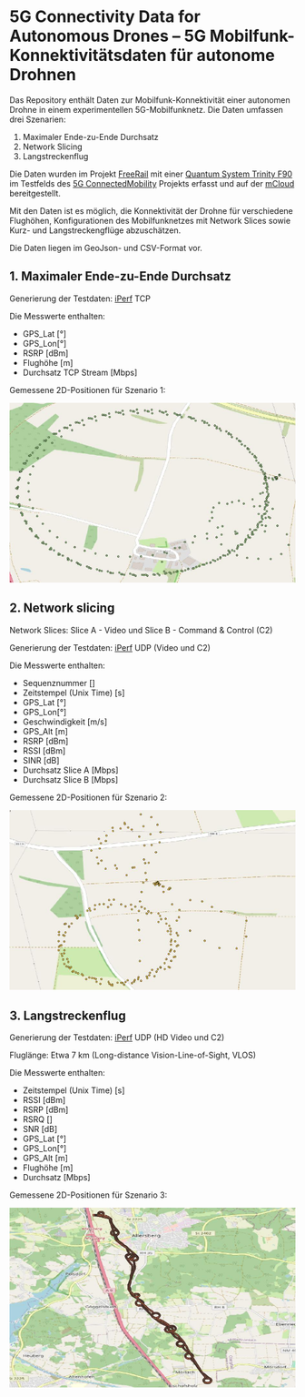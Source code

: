 # 5G Connectivity Data for Autonomous Drones – 5G Mobilfunk-Konnektivitätsdaten für autonome Drohnen


Das Repository enthält Daten zur Mobilfunk-Konnektivität einer autonomen Drohne in einem experimentellen 5G-Mobilfunknetz. Die Daten umfassen drei Szenarien:

1. Maximaler Ende-zu-Ende Durchsatz
2. Network Slicing
3. Langstreckenflug

Die Daten wurden im Projekt [FreeRail](https://www.bmvi.de/SharedDocs/DE/Artikel/DG/mfund-projekte/free-rail.html) mit einer [Quantum System Trinity F90](https://www.quantum-systems.com/project/trinity-f90) im Testfelds des [5G ConnectedMobility](http://www.5g-connectedmobility.com) Projekts erfasst und auf der [mCloud](https://www.mcloud.de/en/web/guest/suche/-/results/detail/61CC8AD7-64FC-46B0-8816-825F73DD30C5) bereitgestellt.

Mit den Daten ist es möglich, die Konnektivität der Drohne für verschiedene Flughöhen, Konfigurationen des Mobilfunknetzes mit Network Slices sowie Kurz- und Langstreckengflüge abzuschätzen.

Die Daten liegen im GeoJson- und CSV-Format vor.


## 1. Maximaler Ende-zu-Ende Durchsatz

Generierung der Testdaten: [iPerf](https://iperf.fr) TCP

Die Messwerte enthalten:

* GPS_Lat [°]
* GPS_Lon[°]
* RSRP [dBm]
* Flughöhe [m]
* Durchsatz TCP Stream [Mbps]

Gemessene 2D-Positionen für Szenario 1:

![Screenshot](Graphics/1_MaxE2eThroughput.jpeg)

## 2. Network slicing

Network Slices: Slice A - Video und Slice B - Command & Control (C2)

Generierung der Testdaten: [iPerf](https://iperf.fr) UDP (Video und C2)

Die Messwerte enthalten:

* Sequenznummer []
* Zeitstempel (Unix Time) [s]
* GPS_Lat [°]
* GPS_Lon[°]
* Geschwindigkeit [m/s]
* GPS_Alt [m]
* RSRP [dBm]
* RSSI [dBm]
* SINR [dB]
* Durchsatz Slice A [Mbps]
* Durchsatz Slice B [Mbps]

Gemessene 2D-Positionen für Szenario 2:

![Screenshot](Graphics/2_NetworkSlicing.jpeg)

## 3. Langstreckenflug

Generierung der Testdaten: [iPerf](https://iperf.fr) UDP (HD Video und C2)

Fluglänge: Etwa 7 km (Long-distance Vision-Line-of-Sight, VLOS) 

Die Messwerte enthalten:

* Zeitstempel (Unix Time) [s]
* RSSI [dBm]
* RSRP [dBm]
* RSRQ []
* SNR [dB]
* GPS_Lat [°]
* GPS_Lon[°]
* GPS_Alt [m]
* Flughöhe [m]
* Durchsatz [Mbps]

Gemessene 2D-Positionen für Szenario 3:

![Screenshot](Graphics/3_LongDistanceFlight.jpeg)
